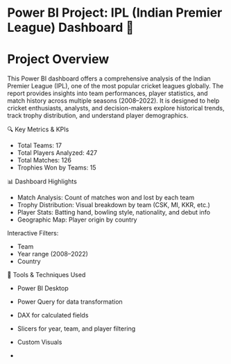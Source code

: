 # Power BI Project: IPL (Indian Premier League) Dashboard 🏏

# Project Overview 
This Power BI dashboard offers a comprehensive analysis of the Indian Premier League (IPL), one of the most popular cricket leagues globally. The report provides insights into team performances, player statistics, and match history across multiple seasons (2008–2022).
It is designed to help cricket enthusiasts, analysts, and decision-makers explore historical trends, track trophy distribution, and understand player demographics.

🔍 Key Metrics & KPIs
* Total Teams: 17
* Total Players Analyzed: 427
* Total Matches: 126
* Trophies Won by Teams: 15

📊 Dashboard Highlights 
* Match Analysis: Count of matches won and lost by each team
* Trophy Distribution: Visual breakdown by team (CSK, MI, KKR, etc.)
* Player Stats: Batting hand, bowling style, nationality, and debut info
* Geographic Map: Player origin by country

Interactive Filters:
* Team
* Year range (2008–2022)
* Country

🧰 Tools & Techniques Used
* Power BI Desktop
* Power Query for data transformation
* DAX for calculated fields
* Slicers for year, team, and player filtering
* Custom Visuals

* 
